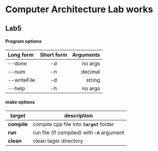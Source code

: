 # Computer Architecture Lab works
## Lab5

#### Program options
| Long form | Short form | Arguments |
|:---|:---:|---:|
| -\-done | -d | no args |
| -\-num | -n | decimal |
| -\-writeFile | -d | string |
| -\-help | -h | no args |

#### make options
| target | description |
|---|---|
| **compile** | compile cpp file into ***```target```*** folder |
| **run** | run file (if compiled) with ***```-h```*** argument |
| **clean** | clean tager directory |
